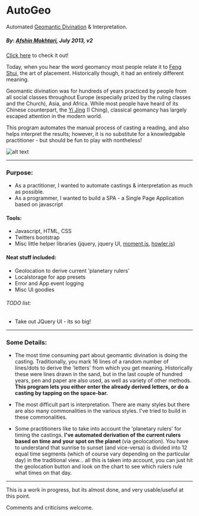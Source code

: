 AutoGeo 
=======

Automated [Geomantic Divination] & Interpretation.

##### By: [Afshin Mokhtari](https://github.com/afshinator), July 2013, v2
[Click here](http://www.drivelinemoto.com/autogeo2/) to check it out!

Today, when you hear the word geomancy most people relate it to   [Feng Shui], the art of placement.  Historically though, it had an entirely different meaning.

Geomantic divination was for hundreds of years practiced by people from all social classes throughout Europe (especially prized by the ruling classes and the Church), Asia, and Africa.  While most people have heard of its Chinese counterpart, the [Yi Jing] (I Ching), classical geomancy has largely escaped attention in the modern world.

This program automates the manual process of casting a reading, and also helps interpret the results; however, it is no substitute for a knowledgable practitioner - but should be fun to play with nontheless!

![alt text][snapshot]


----
### Purpose:
- As a practitioner, I wanted to automate castings & interpretation as much as possible.
- As a programmer, I wanted to build a SPA - a Single Page Application based on javascript

#### Tools:
- Javascript, HTML, CSS
- Twitters bootstrap
- Misc little helper libraries (jquery, jquery UI, [moment.js], [howler.js])

#### Neat stuff included:
- Geolocation to derive current 'planetary rulers'
- Localstorage for app presets
- Error and App event logging
- Misc UI goodies

###### TODO list:
- Take out JQuery UI - its so big!


---
### Some Details:
- The most time consuming part about geomantic divination is doing the casting.  Traditionally, you mark 16 lines of a random number of lines/dots to derive the 'letters' from which you get meaning.  Historically these were lines drawn in the sand, but in the last couple of hundred years, pen and paper are also used, as well as variety of other methods.  <b>This program lets you either enter the already derived letters, or do a casting by tapping on the space-bar.</b>

- The most difficult part is interpretation.  There are many styles but there are also many commonalities in the various styles.  I've tried to build in these commonalities.

- Some practitioners like to take into account the 'planetary rulers' for timing the castings.  <b>I've automated derivation of the current rulers based on time and your spot on the planet </b>(via geolocation).  You have to understand that sunrise to sunset (and vice-versa) is divided into 12 equal time segments (which of course vary depending on the particular day) in the traditional view... all this is taken into account, you can just hit the geolocation button and look on the chart to see which rulers rule what times on that day.

---

This is a work in progress, but its almost done, and very usable/useful at this point.


Comments and criticisms welcome.

[Geomantic Divination]:http://en.wikipedia.org/wiki/Geomancy
[Feng Shui]: http://en.wikipedia.org/wiki/Feng_shui
[Yi Jing]:http://en.wikipedia.org/wiki/I_Ching
[snapshot]:http://res.cloudinary.com/techblogpics/image/upload/v1389573334/320-autogeo1_hh79zi.jpg "AutoGeo snapshot"
[moment.js]:http://momentjs.com
[howler.js]:http://goldfirestudios.com/blog/104/howler.js-Modern-Web-Audio-Javascript-Library
